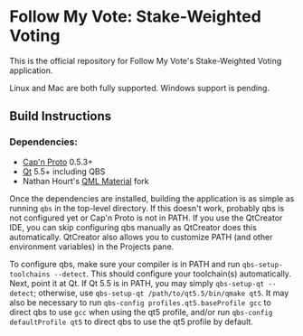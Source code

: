 Follow My Vote: Stake-Weighted Voting
========

This is the official repository for Follow My Vote's Stake-Weighted Voting application.

Linux and Mac are both fully supported. Windows support is pending.

## Build Instructions
### Dependencies:
- [Cap'n Proto](https://capnproto.org) 0.5.3+
- [Qt](https://qt.io) 5.5+ including QBS
- Nathan Hourt's [QML Material](https://github.com/nathanhourt/qml-material) fork

Once the dependencies are installed, building the application is as simple as running `qbs` in the top-level directory. If this doesn't work, probably qbs is not configured yet or Cap'n Proto is not in PATH. If you use the QtCreator IDE, you can skip configuring qbs manually as QtCreator does this automatically. QtCreator also allows you to customize PATH (and other environment variables) in the Projects pane.

To configure qbs, make sure your compiler is in PATH and run `qbs-setup-toolchains --detect`. This should configure your toolchain(s) automatically. Next, point it at Qt. If Qt 5.5 is in PATH, you may simply `qbs-setup-qt --detect`; otherwise, use `qbs-setup-qt /path/to/qt5.5/bin/qmake qt5`. It may also be necessary to run `qbs-config profiles.qt5.baseProfile gcc` to direct qbs to use `gcc` when using the qt5 profile, and/or run `qbs-config defaultProfile qt5` to direct qbs to use the qt5 profile by default.